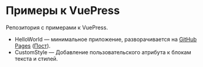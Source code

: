 # Примеры к VuePress

Репозитория с примерами к VuePress.

* HelloWorld — минимальное приложение, разворачивается на [GitHub Pages](https://kverde.github.io/VuePress/) ([Пост](https://way23.ru/размещаем-vuepress-hellowold-на-github-pages/)).
* CustomStyle — Добавление пользовательского атрибута к блокам текста и стилей. 